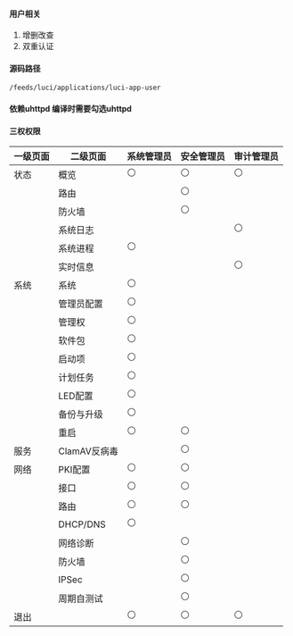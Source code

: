#### 用户相关

1. 增删改查
2. 双重认证

#### 源码路径

    /feeds/luci/applications/luci-app-user

#### 依赖uhttpd 编译时需要勾选uhttpd

#### 三权权限

| 一级页面  | 二级页面       | 系统管理员   | 安全管理员       | 审计管理员 |
| ---------|----------------| ------------|---------------- | ---------|
|状态       | 概览          | ⚪ | ⚪  | ⚪
|           | 路由          |    |  ⚪
|           |防火墙         |    |  ⚪ 
|           |系统日志       |     |     |  ⚪
|           |系统进程       | ⚪
|           |实时信息       |     |     |  ⚪
|系统       |系统           |  ⚪
|           |管理员配置     |  ⚪
|           |管理权         |  ⚪
|           |软件包         |  ⚪
|           |启动项         |  ⚪
|           |计划任务       |  ⚪
|           |LED配置        |  ⚪
|           |备份与升级      |  ⚪
|           |重启           |  ⚪|   ⚪
|服务       |ClamAV反病毒    |     |  ⚪
|网络       |PKI配置        |  ⚪ |  ⚪
|           |接口           |  ⚪ |  ⚪
|           |路由           |  ⚪ |  ⚪
|           |DHCP/DNS       |  ⚪
|           |网络诊断        |            |  ⚪
|           |防火墙          |            |  ⚪
|           |IPSec          |     |   ⚪ 
|           |周期自测试      |             | ⚪
|退出       |                |  ⚪ |  ⚪  | ⚪